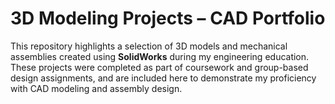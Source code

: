 # 3D Modeling Projects – CAD Portfolio

This repository highlights a selection of 3D models and mechanical assemblies created using **SolidWorks** during my engineering education. These projects were completed as part of coursework and group-based design assignments, and are included here to demonstrate my proficiency with CAD modeling and assembly design.

